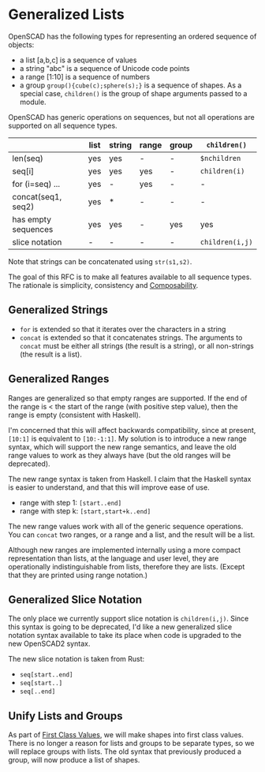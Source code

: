 # Generalized Lists

OpenSCAD has the following types for representing an ordered sequence of objects:
* a list [a,b,c] is a sequence of values
* a string "abc" is a sequence of Unicode code points
* a range [1:10] is a sequence of numbers
* a group `group(){cube(c);sphere(s);}` is a sequence of shapes.
  As a special case, `children()` is the group of shape arguments passed to a module.

OpenSCAD has generic operations on sequences,
but not all operations are supported on all sequence types.

|                   |list |string|range|group|`children()`
|-------------------|-----|------|-----|-----|----------
|len(seq)           | yes | yes  | -   | -   |`$nchildren`
|seq[i]             | yes | yes  | yes | -   |`children(i)`
|for (i=seq) ...    | yes | -    | yes | -   |-
|concat(seq1, seq2) | yes | *    | -   | -   |-
|has empty sequences| yes | yes  | -   | yes |yes
|slice notation     | -   | -    | -   | -   |`children(i,j)`

Note that strings can be concatenated using `str(s1,s2)`.

The goal of this RFC is to make all features available to all sequence types.
The rationale is simplicity, consistency and [Composability](Composable_Building_Blocks.md).

## Generalized Strings
* `for` is extended so that it iterates over the characters in a string
* `concat` is extended so that it concatenates strings.
  The arguments to `concat` must be either all strings (the result is a string),
  or all non-strings (the result is a list).

## Generalized Ranges
Ranges are generalized so that empty ranges are supported.
If the end of the range is < the start of the range (with positive step value),
then the range is empty (consistent with Haskell).

I'm concerned that this will affect backwards compatibility,
since at present, `[10:1]` is equivalent to `[10:-1:1]`.
My solution is to introduce a new range syntax, which will
support the new range semantics, and leave the old range values
to work as they always have (but the old ranges will be deprecated).

The new range syntax is taken from Haskell.
I claim that the Haskell syntax is easier to understand,
and that this will improve ease of use.
* range with step 1: `[start..end]`
* range with step k: `[start,start+k..end]`

The new range values work with all of the generic sequence operations.
You can `concat` two ranges, or a range and a list,
and the result will be a list.

Although new ranges are implemented internally using a more compact
representation than lists, at the language and user level, they
are operationally indistinguishable from lists, therefore they are lists.
(Except that they are printed using range notation.)

## Generalized Slice Notation
The only place we currently support slice notation is `children(i,j)`.
Since this syntax is going to be deprecated,
I'd like a new generalized slice notation syntax available to take its place
when code is upgraded to the new OpenSCAD2 syntax.

The new slice notation is taken from Rust:
* `seq[start..end]`
* `seq[start..]`
* `seq[..end]`

## Unify Lists and Groups
As part of [First Class Values](First_Class_Values.md),
we will make shapes into first class values.
There is no longer a reason for lists and groups to be separate types,
so we will replace groups with lists.
The old syntax that previously produced a group,
will now produce a list of shapes.
